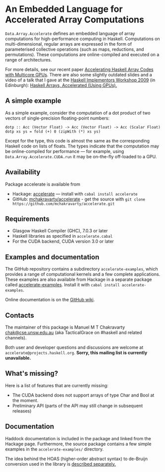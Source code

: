 An Embedded Language for Accelerated Array Computations
=======================================================

`Data.Array.Accelerate` defines an embedded language of array computations for high-performance computing in Haskell. Computations on multi-dimensional, regular arrays are expressed in the form of parameterised collective operations (such as maps, reductions, and permutations). These computations are online-compiled and executed on a range of architectures.

For more details, see our recent paper [Accelerating Haskell Array Codes with Multicore GPUs][CKLM+11]. There are also some slightly outdated slides and a video of a talk that I gave at the [Haskell Implementors Workshop 2009][HIW'09] (in Edinburgh): [Haskell Arrays, Accelerated (Using GPUs).][Cha09]

A simple example
----------------

As a simple example, consider the computation of a dot product of two vectors of single-precision floating-point numbers:

    dotp :: Acc (Vector Float) -> Acc (Vector Float) -> Acc (Scalar Float)
    dotp xs ys = fold (+) 0 (zipWith (*) xs ys)

Except for the type, this code is almost the same as the corresponding Haskell code on lists of floats. The types indicate that the computation may be online-compiled for performance — for example, using `Data.Array.Accelerate.CUDA.run` it may be on-the-fly off-loaded to a GPU.

Availability
------------

Package accelerate is available from

 * Hackage: [accelerate][Hackage] — install with `cabal install accelerate`
 * GitHub: [mchakravarty/accelerate][GitHub] - get the source with `git clone https://github.com/mchakravarty/accelerate.git`

Requirements
------------

  * Glasgow Haskell Compiler (GHC), 7.0.3 or later
  * Haskell libraries as specified in `accelerate.cabal`
  * For the CUDA backend, CUDA version 3.0 or later

Examples and documentation
--------------------------

The GitHub repository contains a subdirectory `accelerate-examples`, which provides a range of computational kernels and a few complete applications. These examples are also available from Hackage in a separate package called [accelerate-examples][Hackage-examples]. Install it with `cabal install accelerate-examples`.

Online documentation is on the [GitHub wiki][Wiki].

Contacts
--------

The maintainer of this package is Manuel M T Chakravarty <chak@cse.unsw.edu.au> (aka TacticalGrace on #haskell and related channels).

Both user and developer questions and discussions are welcome at `accelerate@projects.haskell.org`.  **Sorry, this mailing list is currently unavailable.**

What's missing?
---------------

Here is a list of features that are currently missing:

 * The CUDA backend does not support arrays of type Char and Bool at the moment.
 * Preliminary API (parts of the API may still change in subsequent releases)

Documentation
-------------

Haddock documentation is included in the package and linked from the Hackage page. Furthermore, the source package contains a few simple examples in the `accelerate-examples/` directory.

The idea behind the HOAS (higher-order abstract syntax) to de-Bruijn conversion used in the library is [described separately.][HOAS-conv]


  [CKLM+11]:          http://www.cse.unsw.edu.au/~chak/papers/CKLM+11.html
  [HIW'09]:           http://haskell.org/haskellwiki/HaskellImplementorsWorkshop
  [Cha09]:            http://justtesting.posterous.com/running-haskell-array-computations-on-a-gpu
  [Hackage]:          http://hackage.haskell.org/package/accelerate
  [Hackage-examples]: http://hackage.haskell.org/package/accelerate-examples
  [GitHub]:           https://github.com/mchakravarty/accelerate
  [Wiki]:             https://github.com/mchakravarty/accelerate/wiki
  [HOAS-conv]:        http://www.cse.unsw.edu.au/~chak/haskell/term-conv/
  